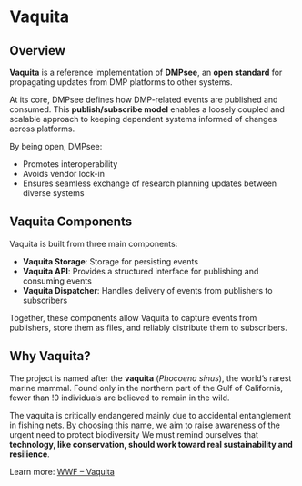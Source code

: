 # Vaquita

## Overview

**Vaquita** is a reference implementation of **DMPsee**, an **open standard** for propagating updates from DMP platforms to other systems.

At its core, DMPsee defines how DMP-related events are published and consumed.
This **publish/subscribe model** enables a loosely coupled and scalable approach to keeping dependent systems informed of changes across platforms.

By being open, DMPsee:

* Promotes interoperability
* Avoids vendor lock-in
* Ensures seamless exchange of research planning updates between diverse systems

## Vaquita Components

Vaquita is built from three main components:

- **Vaquita Storage**: Storage for persisting events
- **Vaquita API**: Provides a structured interface for publishing and consuming events
- **Vaquita Dispatcher**: Handles delivery of events from publishers to subscribers

Together, these components allow Vaquita to capture events from publishers, store them as files, and reliably distribute them to subscribers.

## Why Vaquita?

The project is named after the **vaquita** (*Phocoena sinus*), the world’s rarest marine mammal.
Found only in the northern part of the Gulf of California, fewer than !0 individuals are believed to remain in the wild.

The vaquita is critically endangered mainly due to accidental entanglement in fishing nets.
By choosing this name, we aim to raise awareness of the urgent need to protect biodiversity
We must remind ourselves that **technology, like conservation, should work toward real sustainability and resilience**.

Learn more: [WWF – Vaquita](https://www.worldwildlife.org/species/vaquita)
